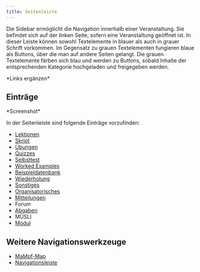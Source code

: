 ```yaml
---
title: Seitenleiste
---
```


Die Sidebar ermöglicht die Navigation innerhalb einer Veranstaltung. Sie befindet sich auf der linken Seite, sofern eine Veranstaltung geöffnet ist. In dieser Leiste können sowohl Textelemente in blauer als auch in grauer Schrift vorkommen. Im Gegensatz zu grauen Textelementen fungieren blaue als Buttons, über die man auf andere Seiten gelangt. Die grauen Textelemente färben sich blau und werden zu Buttons, sobald Inhalte der entsprechenden Kategorie hochgeladen und freigegeben werden.

\*Links ergänzen\*

## Einträge
\*Screenshot\*

In der Seitenleiste sind folgende Einträge vorzufinden:

* [Lektionen](lessons.md)
* [Skript](manuscript.md)
* [Übungen](exercises.md)
* [Quizzes](quizzes.md)
* [Selbsttest](self-assessment.md)
* [Worked Examples](worked-examples.md)
* [Beispieldatenbank](erdbeere.md)
* [Wiederholung](repetition.md)
* [Sonstiges](miscellaneous.md)
* [Organisatorisches](general-information.md)
* [Mitteilungen](announcements.md)
* Forum
* [Abgaben](submissions.md)
* MÜSLI
* [Modul](module.md)

## Weitere Navigationswerkzeuge
* [MaMpf-Map](mampf-map.md)
* [Navigationsleiste](nav-bar.md)
